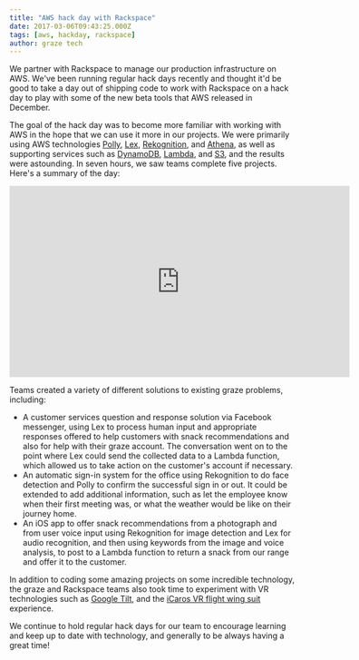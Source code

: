 ```yaml
---
title: "AWS hack day with Rackspace"
date: 2017-03-06T09:43:25.000Z
tags: [aws, hackday, rackspace]
author: graze tech
---
```


We partner with Rackspace to manage our production infrastructure on AWS. We've been running regular hack days recently and thought it'd be good to take a day out of shipping code to work with Rackspace on a hack day to play with some of the new beta tools that AWS released in December.

The goal of the hack day was to become more familiar with working with AWS in the hope that we can use it more in our projects. We were primarily using AWS technologies [Polly](https://aws.amazon.com/polly), [Lex](https://aws.amazon.com/lex), [Rekognition](https://aws.amazon.com/rekognition), and [Athena](https://aws.amazon.com/athena), as well as supporting services such as [DynamoDB](https://aws.amazon.com/dynamodb), [Lambda](https://aws.amazon.com/lambda), and [S3](https://aws.amazon.com/s3), and the results were astounding. In seven hours, we saw teams complete five projects. Here's a summary of the day:

<iframe width="600" height="337" src="https://www.youtube.com/embed/4r8cv9-RJrg" frameborder="0" allowfullscreen></iframe>

Teams created a variety of different solutions to existing graze problems, including:

* A customer services question and response solution via Facebook messenger, using Lex to process human input and appropriate responses offered to help customers with snack recommendations and also for help with their graze account. The conversation went on to the point where Lex could send the collected data to a Lambda function, which allowed us to take action on the customer's account if necessary.
* An automatic sign-in system for the office using Rekognition to do face detection and Polly to confirm the successful sign in or out. It could be extended to add additional information, such as let the employee know when their first meeting was, or what the weather would be like on their journey home.
* An iOS app to offer snack recommendations from a photograph and from user voice input using Rekognition for image detection and Lex for audio recognition, and then using keywords from the image and voice analysis, to post to a Lambda function to return a snack from our range and offer it to the customer.


In addition to coding some amazing projects on some incredible technology, the graze and Rackspace teams also took time to experiment with VR technologies such as [Google Tilt](https://www.tiltbrush.com), and the [iCaros VR flight wing suit](http://www.icaros.net/index.php/pages/about-icaros) experience.

We continue to hold regular hack days for our team to encourage learning and keep up to date with technology, and generally to be always having a great time!